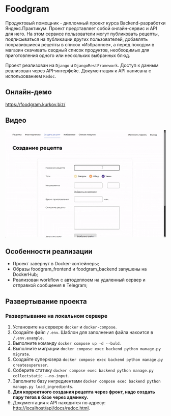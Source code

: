 # Foodgram

 Продуктовый помощник - дипломный проект курса Backend-разработки Яндекс.Практикум. Проект представляет собой онлайн-сервис и API для него. На этом сервисе пользователи могут публиковать рецепты, подписываться на публикации других пользователей, добавлять понравившиеся рецепты в список «Избранное», а перед походом в магазин скачивать сводный список продуктов, необходимых для приготовления одного или нескольких выбранных блюд.

Проект реализован на `Django` и `DjangoRestFramework`. Доступ к данным реализован через API-интерфейс. Документация к API написана с использованием `Redoc`.

## Онлайн-демо
https://foodgram.kurkov.biz/

## Видео
[![Смотреть на Vimeo](assets/demo.gif)](https://vimeo.com/1128971020 "Смотреть на Vimeo")

## Особенности реализации

- Проект завернут в Docker-контейнеры;
- Образы foodgram_frontend и foodgram_backend запушены на DockerHub;
- Реализован workflow c автодеплоем на удаленный сервер и отправкой сообщения в Telegram;

## Развертывание проекта

### Развертывание на локальном сервере

1. Установите на сервере `docker` и `docker-compose`.
2. Создайте файл `/.env`. Шаблон для заполнения файла нахоится в `/.env.example`.
3. Выполните команду `docker compose up -d --buld`.
4. Выполните миграции `docker compose exec backend python manage.py migrate`.
5. Создайте суперюзера `docker compose exec backend python manage.py createsuperuser`.
6. Соберите статику `docker compose exec backend python manage.py collectstatic --no-input`.
7. Заполните базу ингредиентами `docker compose exec backend python manage.py load_ingredients`.
8. **Для корректного создания рецепта через фронт, надо создать пару тегов в базе через админку.**
9. Документация к API находится по адресу: <http://localhost/api/docs/redoc.html>.
